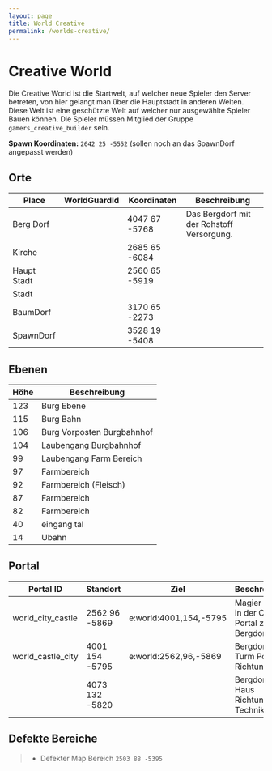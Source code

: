 ```yaml
---
layout: page
title: World Creative
permalink: /worlds-creative/
---
```


# Creative World

Die Creative World ist die Startwelt, auf welcher neue Spieler den
Server betreten, von hier gelangt man über die Hauptstadt in anderen
Welten.  
Diese Welt ist eine geschützte Welt auf welcher nur ausgewählte Spieler
Bauen können. Die Spieler müssen Mitglied der Gruppe
`gamers_creative_builder` sein.

**Spawn Koordinaten:** `2642 25 -5552` (sollen noch an das SpawnDorf
angepasst
werden)

## Orte

| Place       | WorldGuardId | Koordinaten   | Beschreibung                              |
| ----------- | ------------ | ------------- | ----------------------------------------- |
| Berg Dorf   |              | 4047 67 -5768 | Das Bergdorf mit der Rohstoff Versorgung. |
| Kirche      |              | 2685 65 -6084 |                                           |
| Haupt Stadt |              | 2560 65 -5919 |                                           |
| Stadt       |              |               |                                           |
| BaumDorf    |              | 3170 65 -2273 |                                           |
| SpawnDorf   |              | 3528 19 -5408 |                                           |

## Ebenen

| Höhe | Beschreibung               |
| ---- | -------------------------- |
| 123  | Burg Ebene                 |
| 115  | Burg Bahn                  |
| 106  | Burg Vorposten Burgbahnhof |
| 104  | Laubengang Burgbahnhof     |
| 99   | Laubengang Farm Bereich    |
| 97   | Farmbereich                |
| 92   | Farmbereich (Fleisch)      |
| 87   | Farmbereich                |
| 82   | Farmbereich                |
| 40   | eingang tal                |
| 14   | Ubahn                      |

## Portal

| Portal ID           | Standort       | Ziel                   | Beschreibung                                 |
| ------------------- | -------------- | ---------------------- | -------------------------------------------- |
| world\_city\_castle | 2562 96 -5869  | e:world:4001,154,-5795 | Magier Turm in der City, Portal zum Bergdorf |
| world\_castle\_city | 4001 154 -5795 | e:world:2562,96,-5869  | Bergdorf Turm Portal Richtung City           |
|                     | 4073 132 -5820 |                        | Bergdorf Haus Richtung Technik World         |

## Defekte Bereiche

>   - Defekter Map Bereich `2503 88 -5395`

